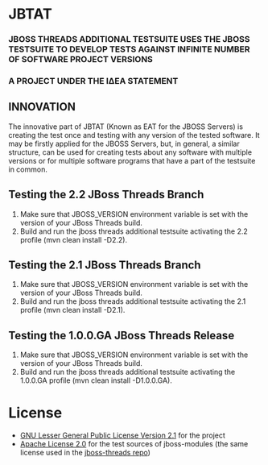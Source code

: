 # JBTAT
### JBOSS THREADS ADDITIONAL TESTSUITE USES THE JBOSS TESTSUITE TO DEVELOP TESTS AGAINST INFINITE NUMBER OF SOFTWARE PROJECT VERSIONS

### A PROJECT UNDER THE ΙΔΕΑ STATEMENT

INNOVATION
-----------------------------------
The innovative part of JBTAT (Known as EAT for the JBOSS Servers) is creating the test once and testing with any version of the tested software. It may be firstly applied for the JBOSS Servers, but, in general, a similar structure, can be used for creating tests about any software with multiple versions or for multiple software programs that have a part of the testsuite in common.


Testing the 2.2 JBoss Threads Branch
---------------------------------------
1. Make sure that JBOSS_VERSION environment variable is set with the version of your JBoss Threads build.
2. Build and run the jboss threads additional testsuite activating the 2.2 profile (mvn clean install -D2.2).


Testing the 2.1 JBoss Threads Branch
---------------------------------------
1. Make sure that JBOSS_VERSION environment variable is set with the version of your JBoss Threads build.
2. Build and run the jboss threads additional testsuite activating the 2.1 profile (mvn clean install -D2.1).


Testing the 1.0.0.GA JBoss Threads Release
-------------------------------------------
1. Make sure that JBOSS_VERSION environment variable is set with the version of your JBoss Threads build.
2. Build and run the jboss threads additional testsuite activating the 1.0.0.GA profile (mvn clean install -D1.0.0.GA).


# License 
* [GNU Lesser General Public License Version 2.1](http://www.gnu.org/licenses/lgpl-2.1-standalone.html) for the project
* [Apache License 2.0](https://github.com/jbossas/jboss-threads/blob/master/LICENSE.txt) for the test sources of jboss-modules (the same license used in the [jboss-threads repo](https://github.com/jbossas/jboss-threads))
